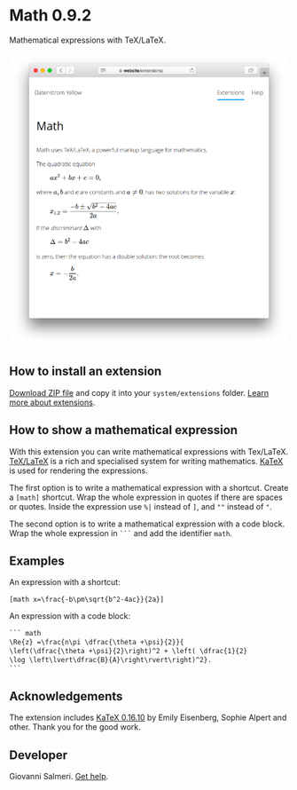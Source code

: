 # Math 0.9.2

Mathematical expressions with TeX/LaTeX.

<p align="center"><img src="SCREENSHOT.png" alt="Screenshot"></p>

## How to install an extension

[Download ZIP file](https://github.com/GiovanniSalmeri/yellow-math/archive/refs/heads/main.zip) and copy it into your `system/extensions` folder. [Learn more about extensions](https://github.com/annaesvensson/yellow-update).

## How to show a mathematical expression

With this extension you can write mathematical expressions with Tex/LaTeX. [TeX/LaTeX](https://en.wikibooks.org/wiki/LaTeX/Mathematics) is a rich and specialised system for writing mathematics. [KaTeX](https://katex.org/docs/supported.html) is used for rendering the expressions.

The first option is to write a mathematical expression with a shortcut. Create a `[math]` shortcut. Wrap the whole expression in quotes if there are spaces or quotes. Inside the expression use `%|` instead of `]`, and `""` instead of `"`.

The second option is to write a mathematical expression with a code block. Wrap the whole expression in `` ``` `` and add the identifier `math`.

## Examples

An expression with a shortcut:

    [math x=\frac{-b\pm\sqrt{b^2-4ac}}{2a}]

An expression with a code block:

    ``` math
    \Re{z} =\frac{n\pi \dfrac{\theta +\psi}{2}}{
    \left(\dfrac{\theta +\psi}{2}\right)^2 + \left( \dfrac{1}{2}
    \log \left\lvert\dfrac{B}{A}\right\rvert\right)^2}.
    ```

## Acknowledgements

The extension includes [KaTeX 0.16.10](https://github.com/KaTeX/KaTeX) by Emily Eisenberg, Sophie Alpert and other. Thank you for the good work.

## Developer

Giovanni Salmeri. [Get help](https://datenstrom.se/yellow/help/).
